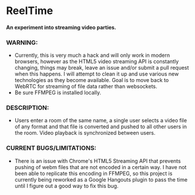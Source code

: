 # ReelTime
#### An experiment into streaming video parties.
### WARNING:
* Currently, this is very much a hack and will only work in modern browsers, however as the HTML5 video streaming API is constantly changing, things may break, leave an issue and/or submit a pull request when this happens. I will attempt to clean it up and use various new technologies as they become available. Goal is to move back to WebRTC for streaming of file data rather than websockets.
* Be sure FFMPEG is installed locally.

### DESCRIPTION:
* Users enter a room of the same name, a single user selects a video file of any format and that file is converted and pushed to all other users in the room. Video playback is synchronized between users.

### CURRENT BUGS/LIMITATIONS:
* There is an issue with Chrome's HTML5 Streaming API that prevents pushing of webm files that are not encoded in a certain way. I have not been able to replicate this encoding in FFMPEG, so this project is currently being reworked as a Google Hangouts plugin to pass the time until I figure out a good way to fix this bug.